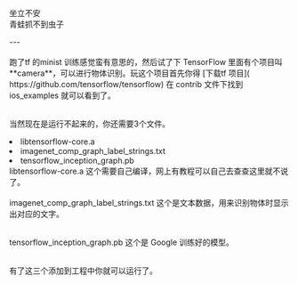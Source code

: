 
坐立不安<br>青蛙抓不到虫子

<p id = "build"></p>
---

<div>
<br>
跑了tf 的minist 训练感觉蛮有意思的，然后试了下 TensorFlow 里面有个项目叫 **camera**，可以进行物体识别。玩这个项目首先你得 [下载tf 项目]( https://github.com/tensorflow/tensorflow) 在 contrib 文件下找到 ios_examples 就可以看到了。</br>

<br>当然现在是运行不起来的，你还需要3个文件。</br>
<li> libtensorflow-core.a
<li> imagenet_comp_graph_label_strings.txt
<li> tensorflow_inception_graph.pb
<br>libtensorflow-core.a 这个需要自己编译，网上有教程可以自己去查查这里就不说了。</br>
<br>imagenet_comp_graph_label_strings.txt 这个是文本数据，用来识别物体时显示出对应的文字。</br>

<br>tensorflow_inception_graph.pb 这个是 Google 训练好的模型。</br>

<br>有了这三个添加到工程中你就可以运行了。</br>


</div>



 